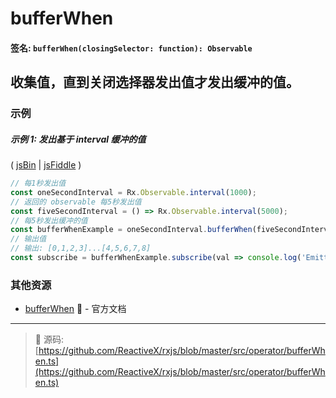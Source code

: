 # bufferWhen

#### 签名: `bufferWhen(closingSelector: function): Observable`

## 收集值，直到关闭选择器发出值才发出缓冲的值。

### 示例

##### 示例 1: 发出基于 interval 缓冲的值

( [jsBin](http://jsbin.com/vugerupube/1/edit?js,console) | [jsFiddle](https://jsfiddle.net/btroncone/nr9agfuL/) )

```js
// 每1秒发出值
const oneSecondInterval = Rx.Observable.interval(1000);
// 返回的 observable 每5秒发出值
const fiveSecondInterval = () => Rx.Observable.interval(5000);
// 每5秒发出缓冲的值
const bufferWhenExample = oneSecondInterval.bufferWhen(fiveSecondInterval);
// 输出值
// 输出: [0,1,2,3]...[4,5,6,7,8]
const subscribe = bufferWhenExample.subscribe(val => console.log('Emitted Buffer: ', val));
```


### 其他资源

* [bufferWhen](http://cn.rx.js.org/class/es6/Observable.js~Observable.html#instance-method-bufferWhen) :newspaper: - 官方文档

---
> :file_folder: 源码:  [https://github.com/ReactiveX/rxjs/blob/master/src/operator/bufferWhen.ts](https://github.com/ReactiveX/rxjs/blob/master/src/operator/bufferWhen.ts)
